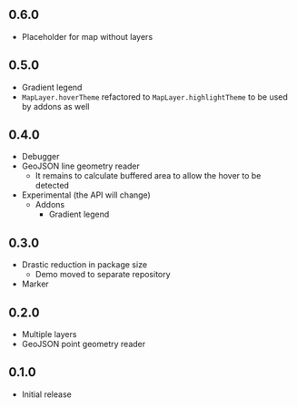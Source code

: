 ## 0.6.0

* Placeholder for map without layers

## 0.5.0

* Gradient legend
* `MapLayer.hoverTheme` refactored to `MapLayer.highlightTheme` to be used by addons as well

## 0.4.0

* Debugger
* GeoJSON line geometry reader
  * It remains to calculate buffered area to allow the hover to be detected
* Experimental (the API will change)
  * Addons
    * Gradient legend

## 0.3.0

* Drastic reduction in package size
  * Demo moved to separate repository
* Marker

## 0.2.0

* Multiple layers
* GeoJSON point geometry reader

## 0.1.0

* Initial release
